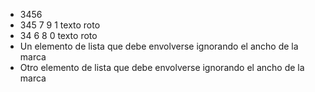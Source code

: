 - 3456
- 345 7 9
1 texto
roto
- 34 6 8 0
texto
roto
- Un
elemento
de lista
que debe
envolverse
ignorando
el ancho
de la
marca
- Otro
elemento
de lista
que debe
envolverse
ignorando
el ancho
de la
marca

